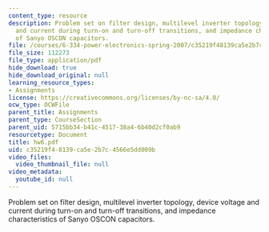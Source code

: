 ```yaml
---
content_type: resource
description: Problem set on filter design, multilevel inverter topology, device voltage
  and current during turn-on and turn-off transitions, and impedance characteristics
  of Sanyo OSCON capacitors.
file: /courses/6-334-power-electronics-spring-2007/c35219f48139ca5e2b7c4566e5dd009b_hw6.pdf
file_size: 112273
file_type: application/pdf
hide_download: true
hide_download_original: null
learning_resource_types:
- Assignments
license: https://creativecommons.org/licenses/by-nc-sa/4.0/
ocw_type: OCWFile
parent_title: Assignments
parent_type: CourseSection
parent_uid: 5715bb34-b41c-4517-38a4-6b40d2cf0ab9
resourcetype: Document
title: hw6.pdf
uid: c35219f4-8139-ca5e-2b7c-4566e5dd009b
video_files:
  video_thumbnail_file: null
video_metadata:
  youtube_id: null
---
```

Problem set on filter design, multilevel inverter topology, device voltage and current during turn-on and turn-off transitions, and impedance characteristics of Sanyo OSCON capacitors.